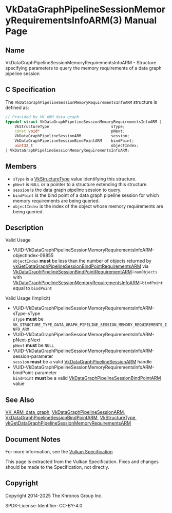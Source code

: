 # VkDataGraphPipelineSessionMemoryRequirementsInfoARM(3) Manual Page

## Name

VkDataGraphPipelineSessionMemoryRequirementsInfoARM - Structure specifying parameters to query the memory requirements of a data graph pipeline session



## [](#_c_specification)C Specification

The `VkDataGraphPipelineSessionMemoryRequirementsInfoARM` structure is defined as:

```c++
// Provided by VK_ARM_data_graph
typedef struct VkDataGraphPipelineSessionMemoryRequirementsInfoARM {
    VkStructureType                           sType;
    const void*                               pNext;
    VkDataGraphPipelineSessionARM             session;
    VkDataGraphPipelineSessionBindPointARM    bindPoint;
    uint32_t                                  objectIndex;
} VkDataGraphPipelineSessionMemoryRequirementsInfoARM;
```

## [](#_members)Members

- `sType` is a [VkStructureType](https://registry.khronos.org/vulkan/specs/latest/man/html/VkStructureType.html) value identifying this structure.
- `pNext` is `NULL` or a pointer to a structure extending this structure.
- `session` is the data graph pipeline session to query.
- `bindPoint` is the bind point of a data graph pipeline session for which memory requirements are being queried.
- `objectIndex` is the index of the object whose memory requirements are being queried.

## [](#_description)Description

Valid Usage

- [](#VUID-VkDataGraphPipelineSessionMemoryRequirementsInfoARM-objectIndex-09855)VUID-VkDataGraphPipelineSessionMemoryRequirementsInfoARM-objectIndex-09855  
  `objectIndex` **must** be less than the number of objects returned by [vkGetDataGraphPipelineSessionBindPointRequirementsARM](https://registry.khronos.org/vulkan/specs/latest/man/html/vkGetDataGraphPipelineSessionBindPointRequirementsARM.html) via [VkDataGraphPipelineSessionBindPointRequirementARM](https://registry.khronos.org/vulkan/specs/latest/man/html/VkDataGraphPipelineSessionBindPointRequirementARM.html)::`numObjects` with [VkDataGraphPipelineSessionMemoryRequirementsInfoARM](https://registry.khronos.org/vulkan/specs/latest/man/html/VkDataGraphPipelineSessionMemoryRequirementsInfoARM.html)::`bindPoint` equal to `bindPoint`

Valid Usage (Implicit)

- [](#VUID-VkDataGraphPipelineSessionMemoryRequirementsInfoARM-sType-sType)VUID-VkDataGraphPipelineSessionMemoryRequirementsInfoARM-sType-sType  
  `sType` **must** be `VK_STRUCTURE_TYPE_DATA_GRAPH_PIPELINE_SESSION_MEMORY_REQUIREMENTS_INFO_ARM`
- [](#VUID-VkDataGraphPipelineSessionMemoryRequirementsInfoARM-pNext-pNext)VUID-VkDataGraphPipelineSessionMemoryRequirementsInfoARM-pNext-pNext  
  `pNext` **must** be `NULL`
- [](#VUID-VkDataGraphPipelineSessionMemoryRequirementsInfoARM-session-parameter)VUID-VkDataGraphPipelineSessionMemoryRequirementsInfoARM-session-parameter  
  `session` **must** be a valid [VkDataGraphPipelineSessionARM](https://registry.khronos.org/vulkan/specs/latest/man/html/VkDataGraphPipelineSessionARM.html) handle
- [](#VUID-VkDataGraphPipelineSessionMemoryRequirementsInfoARM-bindPoint-parameter)VUID-VkDataGraphPipelineSessionMemoryRequirementsInfoARM-bindPoint-parameter  
  `bindPoint` **must** be a valid [VkDataGraphPipelineSessionBindPointARM](https://registry.khronos.org/vulkan/specs/latest/man/html/VkDataGraphPipelineSessionBindPointARM.html) value

## [](#_see_also)See Also

[VK\_ARM\_data\_graph](https://registry.khronos.org/vulkan/specs/latest/man/html/VK_ARM_data_graph.html), [VkDataGraphPipelineSessionARM](https://registry.khronos.org/vulkan/specs/latest/man/html/VkDataGraphPipelineSessionARM.html), [VkDataGraphPipelineSessionBindPointARM](https://registry.khronos.org/vulkan/specs/latest/man/html/VkDataGraphPipelineSessionBindPointARM.html), [VkStructureType](https://registry.khronos.org/vulkan/specs/latest/man/html/VkStructureType.html), [vkGetDataGraphPipelineSessionMemoryRequirementsARM](https://registry.khronos.org/vulkan/specs/latest/man/html/vkGetDataGraphPipelineSessionMemoryRequirementsARM.html)

## [](#_document_notes)Document Notes

For more information, see the [Vulkan Specification](https://registry.khronos.org/vulkan/specs/latest/html/vkspec.html#VkDataGraphPipelineSessionMemoryRequirementsInfoARM)

This page is extracted from the Vulkan Specification. Fixes and changes should be made to the Specification, not directly.

## [](#_copyright)Copyright

Copyright 2014-2025 The Khronos Group Inc.

SPDX-License-Identifier: CC-BY-4.0
